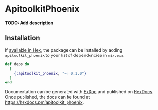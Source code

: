 # ApitoolkitPhoenix

**TODO: Add description**

## Installation

If [available in Hex](https://hex.pm/docs/publish), the package can be installed
by adding `apitoolkit_phoenix` to your list of dependencies in `mix.exs`:

```elixir
def deps do
  [
    {:apitoolkit_phoenix, "~> 0.1.0"}
  ]
end
```

Documentation can be generated with [ExDoc](https://github.com/elixir-lang/ex_doc)
and published on [HexDocs](https://hexdocs.pm). Once published, the docs can
be found at <https://hexdocs.pm/apitoolkit_phoenix>.

